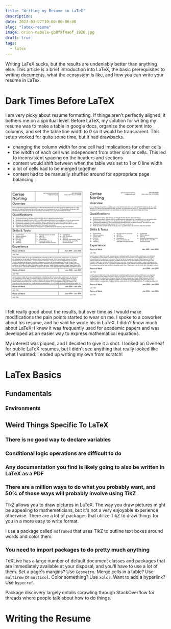 ```yaml
---
title: "Writing my Resume in LaTeX"
description:
date: 2023-03-07T10:00:00-06:00
slug: "latex-resume"
image: orion-nebula-gb8faf4a6f_1920.jpg
draft: true
tags:
  - latex
---
```


Writing LaTeX sucks, but the results are undeniably better than anything else. This article is a brief introduction into LaTeX, the basic prerequisites to writing documents, what the ecosystem is like, and how you can write your resume in LaTex.

# Dark Times Before LaTeX

I am very picky about resume formatting. If things aren't perfectly aligned, it bothers me on a spiritual level. Before LaTeX, my solution for writing my resume was to make a table in google docs, organize the content into columns, and set the table line width to 0 so it would be transparent. This setup worked for quite some time, but it had drawbacks.

- changing the column width for one cell had implications for other cells
- the witdth of each cell was independent from other similar cells. This led to inconsistent spacing on the headers and sections
- content would shift between when the table was set to 1 or 0 line width
- a lot of cells had to be merged together
- content had to be manually shuffled around for appropriate page balancing

![my old resume with the table cell outline set to 1pt and 0pt w](old-resume.png)

I felt really good about the results, but over time as I would make modifications the pain points started to wear on me. I spoke to a coworker about his resume, and he said he wrote his in LaTeX. I didn't know much about LaTeX; I knew it was frequently used for academic papers and was developed as an easier way to express mathematical equations.

My interest was piqued, and I decided to give it a shot. I looked on Overleaf for public LaTeX resumes, but I didn't see anything that really looked like what I wanted. I ended up writing my own from scratch!

# LaTex Basics

## Fundamentals

### Environments

## Weird Things Specific To LaTeX

### There is no good way to declare variables

### Conditional logic operations are difficult to do

### Any documentation you find is likely going to also be written in LaTeX as a PDF

### There are a million ways to do what you probably want, and 50% of those ways will probably involve using TikZ

TikZ allows you to draw pictures in LaTeX. The way you draw pictures might be appealing to mathemeticians, but it's not a very enjoyable experience otherwise. There are a lot of packages that utilize TikZ to draw things for you in a more easy to write format.

I use a package called `mdframed` that uses TikZ to outline text boxes around words and color them.

### You need to import packages to do pretty much anything

TeXLive has a large number of default document classes and packages that are immediately available at your disposal, and you'll have to use a lot of them. Set a page's margins? Use `Geometry`. Merge cells in a table? Use `multirow` or `multicol`. Color something? Use `xolor`. Want to add a hyperlink? Use `hyperref`.

Package discovery largely entails scrawling through StackOverflow for threads where people talk about how to do things.

# Writing the Resume

